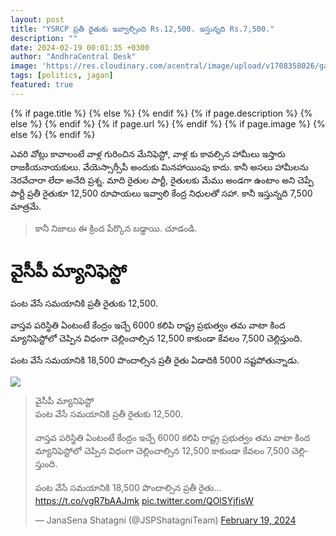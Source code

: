 ```yaml
---
layout: post
title: "YSRCP ప్రతీ రైతుకు ఇవ్వాల్సింది Rs.12,500. ఇస్తున్నది Rs.7,500."
description: ""
date: 2024-02-19 00:01:35 +0300
author: "AndhraCentral Desk"
image: 'https://res.cloudinary.com/acentral/image/upload/v1708358026/ganja/farmersjagan_gpzhff.jpg'
tags: [politics, jagan]
featured: true
---
```


<meta content="{{ site.title }}" property="og:site_name">
{% if page.title %}
  <meta content="{{ page.title }}" property="og:title">
{% else %}
  <meta content="{{ site.title }}" property="og:title">
{% endif %}
{% if page.description %}
  <meta content="{{ page.description }}" property="og:description">
{% else %}
  <meta content="{{ site.description }}" property="og:description">
{% endif %}
{% if page.url %}
  <meta content="{{ site.url }}{{ page.url }}" property="og:url">
{% endif %}
{% if page.image %}
  <meta content="https://res.cloudinary.com/acentral/image/upload/v1708358026/ganja/farmersjagan_gpzhff.jpg" property="og:image">
{% else %}
  <meta content="{{ site.url }}/images/og.png" property="og:image">
{% endif %}

ఎవరి వోట్లు కావాలంటే వాళ్ల గురించిన మేనిఫెస్టో, వాళ్ల కు కావల్సిన హామీలు ఇస్తారు రాజకీయనాయకులు. వేయెస్సార్సీపీ అందుకు మినహాయింపు కాదు. కానీ అసలు హామీలను నెరవేచారా లేదా అనేది ప్రశ్న. మాది రైతుల పార్టీ, రైతులకు మేము అండగా ఉంటాం అని చెప్పే పార్టీ ప్రతీ రైతుకూ 12,500 రూపాయలు ఇవ్వాలి కేంద్ర నిధులతో సహా. కానీ ఇస్తున్నది 7,500 మాత్రమే.

> కానీ నిజాలు ఈ క్రింద పేర్కొన బడ్డాయి. చూడండి.

# వైసీపీ మ్యానిఫెస్టో

పంట వేసే సమయానికి ప్రతీ రైతుకు 12,500.

వాస్తవ పరిస్థితి ఏంటంటే కేంద్రం ఇచ్చే 6000 కలిపి రాష్ట్ర ప్రభుత్వం తమ వాటా కింద మ్యానిఫెస్టోలో చెప్పిన విధంగా చెల్లించాల్సిన 12,500 కాకుండా కేవలం 7,500 చెల్లిస్తుంది.

పంట వేసే సమయానికి 18,500 పొందాల్సిన ప్రతీ రైతు ఏడాదికి 5000 నష్టపోతున్నాడు.

<div class="gallery-box">
  <div class="gallery">
    <img src="https://res.cloudinary.com/acentral/image/upload/v1708358120/ganja/GGsn2fFawAE-yCX_fet1kg.jpg" loading="lazy">
  </div>
</div>

<blockquote class="twitter-tweet"><p lang="te" dir="ltr">వైసీపీ మ్యానిఫెస్టో<br>పంట వేసే సమయానికి ప్రతీ రైతుకు 12,500.<br><br>వాస్తవ పరిస్థితి ఏంటంటే కేంద్రం ఇచ్చే 6000 కలిపి రాష్ట్ర ప్రభుత్వం తమ వాటా కింద మ్యానిఫెస్టోలో చెప్పిన విధంగా చెల్లించాల్సిన 12,500 కాకుండా కేవలం 7,500 చెల్లిస్తుంది.<br><br>పంట వేసే సమయానికి 18,500 పొందాల్సిన ప్రతీ రైతు… <a href="https://t.co/vgR7bAAJmk">https://t.co/vgR7bAAJmk</a> <a href="https://t.co/QOlSYjfisW">pic.twitter.com/QOlSYjfisW</a></p>&mdash; JanaSena Shatagni (@JSPShatagniTeam) <a href="https://twitter.com/JSPShatagniTeam/status/1759543900170313934?ref_src=twsrc%5Etfw">February 19, 2024</a></blockquote> <script async src="https://platform.twitter.com/widgets.js" charset="utf-8"></script>